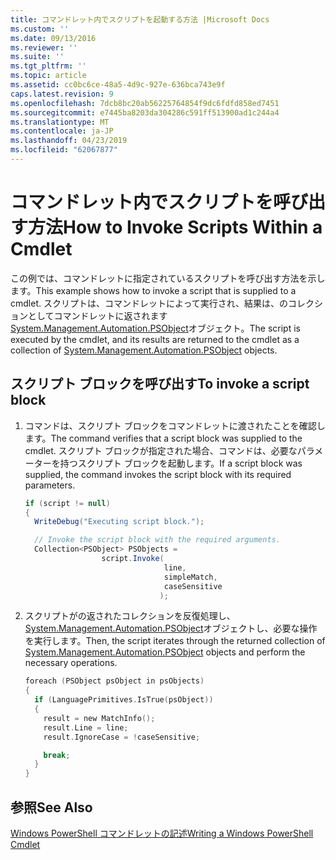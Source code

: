 ```yaml
---
title: コマンドレット内でスクリプトを起動する方法 |Microsoft Docs
ms.custom: ''
ms.date: 09/13/2016
ms.reviewer: ''
ms.suite: ''
ms.tgt_pltfrm: ''
ms.topic: article
ms.assetid: cc0bc6ce-48a5-4d9c-927e-636bca743e9f
caps.latest.revision: 9
ms.openlocfilehash: 7dcb8bc20ab56225764854f9dc6fdfd858ed7451
ms.sourcegitcommit: e7445ba8203da304286c591ff513900ad1c244a4
ms.translationtype: MT
ms.contentlocale: ja-JP
ms.lasthandoff: 04/23/2019
ms.locfileid: "62067877"
---
```

# <a name="how-to-invoke-scripts-within-a-cmdlet"></a><span data-ttu-id="f9cfb-102">コマンドレット内でスクリプトを呼び出す方法</span><span class="sxs-lookup"><span data-stu-id="f9cfb-102">How to Invoke Scripts Within a Cmdlet</span></span>

<span data-ttu-id="f9cfb-103">この例では、コマンドレットに指定されているスクリプトを呼び出す方法を示します。</span><span class="sxs-lookup"><span data-stu-id="f9cfb-103">This example shows how to invoke a script that is supplied to a cmdlet.</span></span> <span data-ttu-id="f9cfb-104">スクリプトは、コマンドレットによって実行され、結果は、のコレクションとしてコマンドレットに返されます[System.Management.Automation.PSObject](/dotnet/api/System.Management.Automation.PSObject)オブジェクト。</span><span class="sxs-lookup"><span data-stu-id="f9cfb-104">The script is executed by the cmdlet, and its results are returned to the cmdlet as a collection of [System.Management.Automation.PSObject](/dotnet/api/System.Management.Automation.PSObject) objects.</span></span>

## <a name="to-invoke-a-script-block"></a><span data-ttu-id="f9cfb-105">スクリプト ブロックを呼び出す</span><span class="sxs-lookup"><span data-stu-id="f9cfb-105">To invoke a script block</span></span>

1. <span data-ttu-id="f9cfb-106">コマンドは、スクリプト ブロックをコマンドレットに渡されたことを確認します。</span><span class="sxs-lookup"><span data-stu-id="f9cfb-106">The command verifies that a script block was supplied to the cmdlet.</span></span> <span data-ttu-id="f9cfb-107">スクリプト ブロックが指定された場合、コマンドは、必要なパラメーターを持つスクリプト ブロックを起動します。</span><span class="sxs-lookup"><span data-stu-id="f9cfb-107">If a script block was supplied, the command invokes the script block with its required parameters.</span></span>

    ```csharp
    if (script != null)
    {
      WriteDebug("Executing script block.");

      // Invoke the script block with the required arguments.
      Collection<PSObject> PSObjects =
                     script.Invoke(
                                   line,
                                   simpleMatch,
                                   caseSensitive
                                  );
    ```

2. <span data-ttu-id="f9cfb-108">スクリプトがの返されたコレクションを反復処理し、 [System.Management.Automation.PSObject](/dotnet/api/System.Management.Automation.PSObject)オブジェクトし、必要な操作を実行します。</span><span class="sxs-lookup"><span data-stu-id="f9cfb-108">Then, the script iterates through the returned collection of [System.Management.Automation.PSObject](/dotnet/api/System.Management.Automation.PSObject) objects and perform the necessary operations.</span></span>

    ```c
    foreach (PSObject psObject in psObjects)
    {
      if (LanguagePrimitives.IsTrue(psObject))
      {
        result = new MatchInfo();
        result.Line = line;
        result.IgnoreCase = !caseSensitive;

        break;
      }
    }

    ```

## <a name="see-also"></a><span data-ttu-id="f9cfb-109">参照</span><span class="sxs-lookup"><span data-stu-id="f9cfb-109">See Also</span></span>

[<span data-ttu-id="f9cfb-110">Windows PowerShell コマンドレットの記述</span><span class="sxs-lookup"><span data-stu-id="f9cfb-110">Writing a Windows PowerShell Cmdlet</span></span>](./writing-a-windows-powershell-cmdlet.md)
